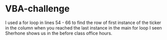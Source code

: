 # VBA-challenge
I used a for loop in lines 54 - 66 to find the row of first instance of the ticker in the column when you reached the last instance in the main for loop I seen Sherhone shows us in the before class office hours.
